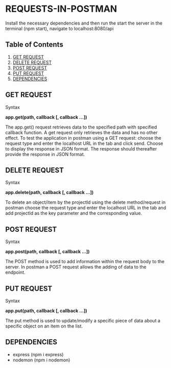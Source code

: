 # REQUESTS-IN-POSTMAN

Install the necessary dependencies and then run the start the server in the terminal (npm start), navigate to localhost:8080/api

## Table of Contents

1. [GET REQUEST](#get-request)
2. [DELETE REQUEST](#delete-request)
3. [POST REQUEST](#post-request)
4. [PUT REQUEST](#put-request)
5. [DEPENDENCIES](#dependencies)

## GET REQUEST
Syntax

**app.get(path, callback [, callback ...])**

The app.get() request retrieves data to the specified path with specified callback function. A get request only retrieves the data and has no other effect.
To test the application in postman using a GET request: choose the request type and enter the localhost URL in the tab and click send.
Choose to display the response in JSON format. The response should thereafter provide the response in JSON format.

## DELETE REQUEST
Syntax

**app.delete(path, callback [, callback ...])**

To delete an object/item by the projectId using the delete method/request in postman choose the request type and enter the localhost URL in the tab and add projectId as the key parameter and the corresponding value.   
## POST REQUEST
Syntax

**app.post(path, callback [, callback ...])**

The POST method is used to add information within the request body to the server.
In postman a POST request allows the adding of data to the endpoint. 

## PUT REQUEST
Syntax

**app.put(path, callback [, callback ...])**


The put method is used to update/modify a specific piece of data about a specific object on an item on the list.

## DEPENDENCIES

- express (npm i express)
- nodemon (npm i nodemon)
